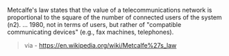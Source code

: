 
Metcalfe's law states that the value of a telecommunications network is proportional to the square of the number of connected users of the system (n2). ... 1980, not in terms of users, but rather of "compatible communicating devices" (e.g., fax machines, telephones).

> via - <https://en.wikipedia.org/wiki/Metcalfe%27s_law>
